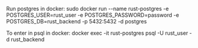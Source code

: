 Run postgres in docker:
sudo docker run --name rust-postgres -e POSTGRES_USER=rust_user -e POSTGRES_PASSWORD=password -e POSTGRES_DB=rust_backend -p 5432:5432 -d postgres

To enter in psql in docker:
docker exec -it rust-postgres psql -U rust_user -d rust_backend
